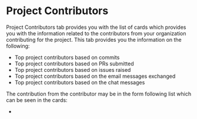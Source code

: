# Project Contributors

Project Contributors tab provides you with the list of cards which provides you with the information related to the contributors from your organization contributing for the project. This tab provides you the information on the following:

* Top project contributors based on commits
* Top project contributors based on PRs submitted
* Top project contributors based on issues raised
* Top project contributors based on the email messages exchanged
* Top project contributors based on the chat messages

The contribution from the contributor may be in the form following list which can be seen in the cards:

*
